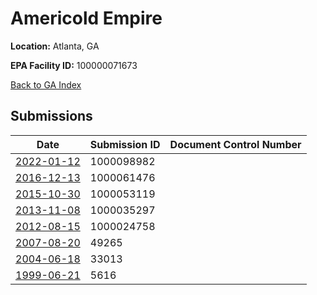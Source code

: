# Americold Empire

**Location:** Atlanta, GA

**EPA Facility ID:** 100000071673

[Back to GA Index](../../index.md)

## Submissions

| Date | Submission ID | Document Control Number |
|------|--------------|-------------------------|
| [2022-01-12](submissions/1000098982.md) | 1000098982 |  |
| [2016-12-13](submissions/1000061476.md) | 1000061476 |  |
| [2015-10-30](submissions/1000053119.md) | 1000053119 |  |
| [2013-11-08](submissions/1000035297.md) | 1000035297 |  |
| [2012-08-15](submissions/1000024758.md) | 1000024758 |  |
| [2007-08-20](submissions/49265.md) | 49265 |  |
| [2004-06-18](submissions/33013.md) | 33013 |  |
| [1999-06-21](submissions/5616.md) | 5616 |  |

